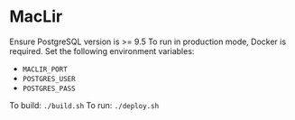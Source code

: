 # MacLir

Ensure PostgreSQL version is >= 9.5
To run in production mode, Docker is required.
Set the following environment variables:
  * `MACLIR_PORT`
  * `POSTGRES_USER`
  * `POSTGRES_PASS`

To build: `./build.sh`
To run: `./deploy.sh`

